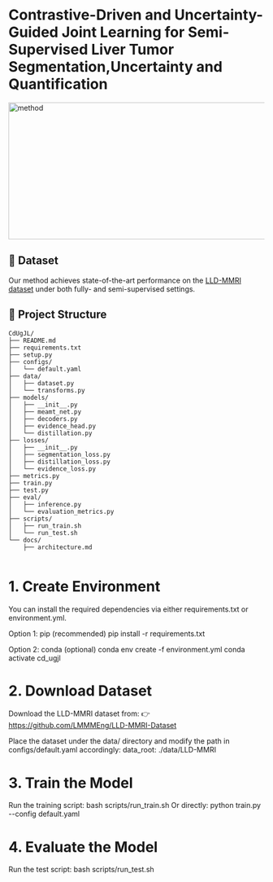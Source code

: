 
# Contrastive-Driven and Uncertainty-Guided Joint Learning for Semi-Supervised Liver Tumor Segmentation,Uncertainty and Quantification
<img width="654" height="269" alt="method" src="https://github.com/user-attachments/assets/cf8f853e-06d7-4143-a3be-16d23995400d" />

## 🔗 Dataset
Our method achieves state-of-the-art performance on the [LLD-MMRI dataset](https://github.com/LMMMEng/LLD-MMRI-Dataset) under both fully- and semi-supervised settings.


## 📁 Project Structure
```
CdUgJL/
├── README.md  
├── requirements.txt  
├── setup.py  
├── configs/
│   └── default.yaml  
├── data/
│   ├── dataset.py  
│   └── transforms.py  
├── models/
│   ├── __init__.py  
│   ├── meamt_net.py  
│   ├── decoders.py  
│   ├── evidence_head.py  
│   └── distillation.py  
├── losses/
│   ├── __init__.py  
│   ├── segmentation_loss.py  
│   ├── distillation_loss.py  
│   └── evidence_loss.py  
├── metrics.py 
├── train.py  
├── test.py  
├── eval/
│   ├── inference.py  
│   └── evaluation_metrics.py  
├── scripts/
│   ├── run_train.sh  
│   └── run_test.sh  
└── docs/
    ├── architecture.md  
  
```
# 1. Create Environment
You can install the required dependencies via either requirements.txt or environment.yml.

 Option 1: pip (recommended)
pip install -r requirements.txt

 Option 2: conda (optional)
conda env create -f environment.yml
conda activate cd_ugjl

#  2. Download Dataset
Download the LLD-MMRI dataset from: 👉 https://github.com/LMMMEng/LLD-MMRI-Dataset

Place the dataset under the data/ directory and modify the path in configs/default.yaml accordingly:
data_root: ./data/LLD-MMRI

# 3. Train the Model
Run the training script:
bash scripts/run_train.sh
Or directly:
python train.py --config default.yaml

# 4. Evaluate the Model
Run the test script:
bash scripts/run_test.sh









